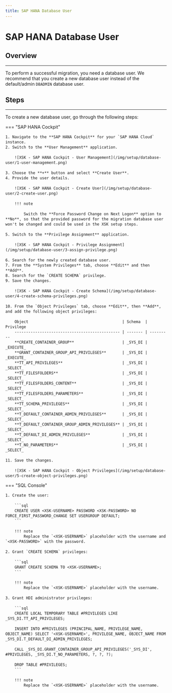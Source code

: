 ```yaml
---
title: SAP HANA Database User
---
```


SAP HANA Database User
===

## Overview
---

To perform a successful migration, you need a database user.
We recommend that you create a new database user instead of the default/admin `DBADMIN` database user.

## Steps
---

To create a new database user, go through the following steps:

=== "SAP HANA Cockpit"

    1. Navigate to the **SAP HANA Cockpit** for your `SAP HANA Cloud` instance.
    2. Switch to the **User Management** application.

        ![XSK - SAP HANA Cockpit - User Management](/img/setup/database-user/1-user-management.png)

    3. Choose the **+** button and select **Create User**.
    4. Provide the user details.

        ![XSK - SAP HANA Cockpit - Create User](/img/setup/database-user/2-create-user.png)

        !!! note

            Switch the **Force Password Change on Next Logon** option to **No**, so that the provided password for the migration database user won't be changed and could be used in the XSK setup steps.

    5. Switch to the **Privilege Assignment** application.

        ![XSK - SAP HANA Cockpit - Privilege Assignment](/img/setup/database-user/3-assign-privilege.png)

    6. Search for the newly created database user.
    7. From the **System Privileges** tab, choose **Edit** and then **Add**.
    8. Search for the `CREATE SCHEMA` privilege.
    9. Save the changes.

        ![XSK - SAP HANA Cockpit - Create Schema](/img/setup/database-user/4-create-schema-privileges.png)

    10. From the `Object Privileges` tab, choose **Edit**, then **Add**, and add the following object privileges:

        Object                                         | Schema  | Privilege
        ---------------------------------------------- | ------- | ---------
        **CREATE_CONTAINER_GROUP**                     | _SYS_DI | _EXECUTE_
        **GRANT_CONTAINER_GROUP_API_PRIVILEGES**       | _SYS_DI | _EXECUTE_
        **TT_API_PRIVILEGES**                          | _SYS_DI | _SELECT_
        **TT_FILESFOLDERS**                            | _SYS_DI | _SELECT_
        **TT_FILESFOLDERS_CONTENT**                    | _SYS_DI | _SELECT_
        **TT_FILESFOLDERS_PARAMETERS**                 | _SYS_DI | _SELECT_
        **TT_SCHEMA_PRIVILEGES**                       | _SYS_DI | _SELECT_
        **T_DEFAULT_CONTAINER_ADMIN_PRIVILEGES**       | _SYS_DI | _SELECT_
        **T_DEFAULT_CONTAINER_GROUP_ADMIN_PRIVILEGES** | _SYS_DI | _SELECT_
        **T_DEFAULT_DI_ADMIN_PRIVILEGES**              | _SYS_DI | _SELECT_
        **T_NO_PARAMETERS**                            | _SYS_DI | _SELECT_

    11. Save the changes.

        ![XSK - SAP HANA Cockpit - Object Privileges](/img/setup/database-user/5-create-object-privileges.png)

=== "SQL Console"

    1. Create the user:

        ```sql
        CREATE USER <XSK-USERNAME> PASSWORD <XSK-PASSWORD> NO FORCE_FIRST_PASSWORD_CHANGE SET USERGROUP DEFAULT;
        ```

        !!! note
            Replace the `<XSK-USERNAME>` placeholder with the username and `<XSK-PASSWORD>` with the password.

    2. Grant `CREATE SCHEMA` privileges:

        ```sql
        GRANT CREATE SCHEMA TO <XSK-USERNAME>;
        ```

        !!! note
            Replace the `<XSK-USERNAME>` placeholder with the username.

    3. Grant HDI administrator privileges:

        ```sql
        CREATE LOCAL TEMPORARY TABLE #PRIVILEGES LIKE _SYS_DI.TT_API_PRIVILEGES;

        INSERT INTO #PRIVILEGES (PRINCIPAL_NAME, PRIVILEGE_NAME, OBJECT_NAME) SELECT '<XSK-USERNAME>', PRIVILEGE_NAME, OBJECT_NAME FROM _SYS_DI.T_DEFAULT_DI_ADMIN_PRIVILEGES;
    
        CALL _SYS_DI.GRANT_CONTAINER_GROUP_API_PRIVILEGES('_SYS_DI', #PRIVILEGES, _SYS_DI.T_NO_PARAMETERS, ?, ?, ?);

        DROP TABLE #PRIVILEGES;
        ```

        !!! note
            Replace the `<XSK-USERNAME>` placeholder with the username.
